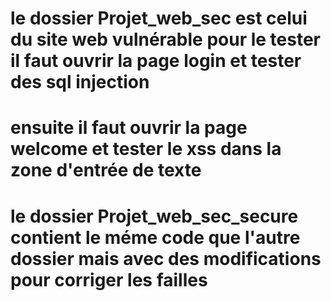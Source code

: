 # le dossier Projet_web_sec est celui du site web vulnérable pour le tester il faut ouvrir la page login et tester des sql injection 
# ensuite il faut ouvrir la page welcome et tester le xss dans la zone d'entrée de texte



# le dossier Projet_web_sec_secure contient le méme code que l'autre dossier mais avec des modifications pour corriger les failles
